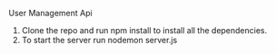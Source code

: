 User Management Api

1. Clone the repo and run npm install to install all the dependencies.
2. To start the server run nodemon server.js
